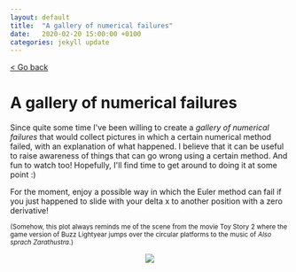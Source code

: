 ```yaml
---
layout: default
title:  "A gallery of numerical failures"
date:   2020-02-20 15:00:00 +0100
categories: jekyll update
---
```


<p>
   <a href="/kamilazdybal.github.io/#blog">
      < Go back
  </a>
</p>

# A gallery of numerical failures

Since quite some time I've been willing to create a *gallery of numerical failures* that would collect pictures in which a certain numerical method failed, with an explanation of what happened. I believe that it can be useful to raise awareness of things that can go wrong using a certain method. And fun to watch too! Hopefully, I'll find time to get around to doing it at some point :)

For the moment, enjoy a possible way in which the Euler method can fail if you just happened to slide with your delta x to another position with a zero derivative!

<sup>(Somehow, this plot always reminds me of the scene from the movie Toy Story 2 where the game version of Buzz Lightyear jumps over the circular platforms to the music of *Also sprach Zarathustra*.)</sup>

<p align="center">
  <img src="https://github.com/kamilazdybal/numerical-methods/raw/master/numerical-integration/euler-method-sin-unfortunate.png">
</p>
